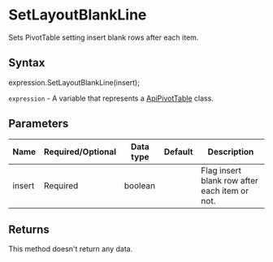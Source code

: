 # SetLayoutBlankLine

Sets PivotTable setting insert blank rows after each item.

## Syntax

expression.SetLayoutBlankLine(insert);

`expression` - A variable that represents a [ApiPivotTable](../ApiPivotTable.md) class.

## Parameters

| **Name** | **Required/Optional** | **Data type** | **Default** | **Description** |
| ------------- | ------------- | ------------- | ------------- | ------------- |
| insert | Required | boolean |  | Flag insert blank row after each item or not. |

## Returns

This method doesn't return any data.